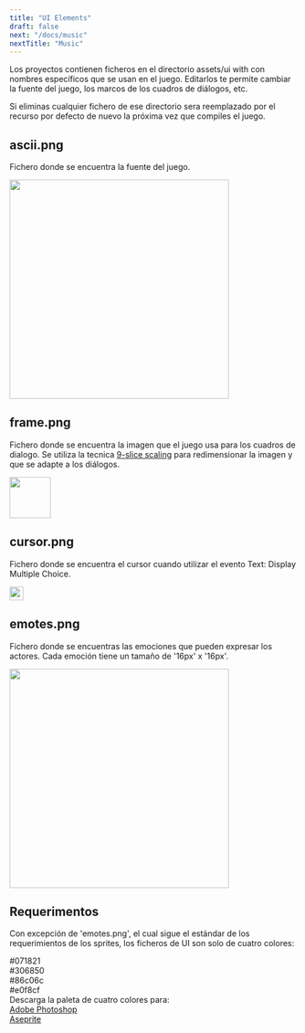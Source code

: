 ```yaml
---
title: "UI Elements"
draft: false
next: "/docs/music"
nextTitle: "Music"
---
```


Los proyectos contienen ficheros en el directorio assets/ui with con nombres específicos que se usan en el juego. Editarlos te permite cambiar la fuente del juego, los marcos de los cuadros de diálogos, etc.

Si eliminas cualquier fichero de ese directorio sera reemplazado por el recurso por defecto de nuevo la próxima vez que compiles el juego.

## ascii.png

Fichero donde se encuentra la fuente del juego.

<img src="/img/ui/ascii.png" class="HelpSprite" style="width:384px; height:auto;"/>

## frame.png

Fichero donde se encuentra la imagen que el juego usa para los cuadros de dialogo. Se utiliza la tecnica [9-slice scaling](https://en.wikipedia.org/wiki/9-slice_scaling) para redimensionar la imagen y que se adapte a los diálogos.

<img src="/img/ui/frame.png" class="HelpSprite" style="width:72px; height:auto;"/>

## cursor.png

Fichero donde se encuentra el cursor cuando utilizar el evento Text: Display Multiple Choice.

<img src="/img/ui/cursor.png" class="HelpSprite" style="width:24px; height:auto;"/>

## emotes.png

Fichero donde se encuentras las emociones que pueden expresar los actores. Cada emoción tiene un tamaño de '16px' x '16px'.

<img src="/img/ui/emotes.png" class="HelpSprite" style="width:384px; height:auto;"/>

## Requerimentos

Con excepción de 'emotes.png', el cual sigue el estándar de los requerimientos de los sprites, los ficheros de UI son solo de cuatro colores:

<div><div class="Swatch" style="background:#071821;"></div><div class="SwatchLabel">#071821</div></div>
<div><div class="Swatch" style="background:#306850;"></div><div class="SwatchLabel">#306850</div></div>
<div><div class="Swatch" style="background:#86c06c;"></div><div class="SwatchLabel">#86c06c</div></div>
<div><div class="Swatch" style="background:#e0f8cf;"></div><div class="SwatchLabel">#e0f8cf</div></div>

<div class="InfoBox">
Descarga la paleta de cuatro colores para:<br />
<a href="/assets/swatches/gb-studio-photoshop.aco">Adobe Photoshop</a><br />
<a href="/assets/swatches/gb-studio-aseprite.aseprite">Aseprite</a>
</div>
